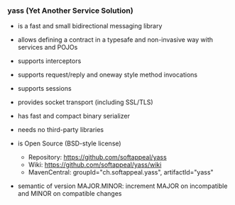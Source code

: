 ### yass (Yet Another Service Solution)

* is a fast and small bidirectional messaging library

* allows defining a contract in a typesafe and non-invasive way with services and POJOs

* supports interceptors

* supports request/reply and oneway style method invocations

* supports sessions

* provides socket transport (including SSL/TLS)

* has fast and compact binary serializer

* needs no third-party libraries

* is Open Source (BSD-style license)
  * Repository: https://github.com/softappeal/yass
  * Wiki: https://github.com/softappeal/yass/wiki
  * MavenCentral: groupId="ch.softappeal.yass", artifactId="yass"

* semantic of version MAJOR.MINOR: increment MAJOR on incompatible and MINOR on compatible changes

